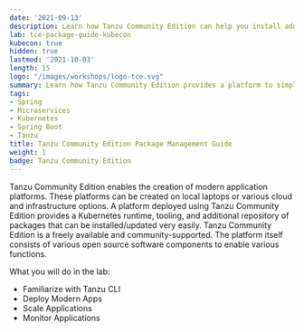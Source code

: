 ```yaml
---
date: '2021-09-13'
description: Learn how Tanzu Community Edition can help you install addons/packages
lab: tce-package-guide-kubecon
kubecon: true
hidden: true
lastmod: '2021-10-03'
length: 15
logo: "/images/workshops/logo-tce.svg"
summary: Learn how Tanzu Community Edition provides a platform to simplify deploying Modern Apps.
tags:
- Spring
- Microservices
- Kubernetes
- Spring Boot
- Tanzu
title: Tanzu Community Edition Package Management Guide
weight: 1
badge: Tanzu Community Edition
---
```


Tanzu Community Edition enables the creation of modern application platforms. These platforms can be created on local laptops or various cloud and infrastructure options. A platform deployed using Tanzu Community Edition provides a Kubernetes runtime, tooling, and additional repository of packages that can be installed/updated very easily. Tanzu Community Edition is a freely available and community-supported. The platform itself consists of various open source software components to enable various functions. 

What you will do in the lab:
- Familiarize with Tanzu CLI
- Deploy Modern Apps
- Scale Applications
- Monitor Applications